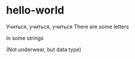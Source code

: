 # hello-world
Учиться, учиться, учиться
There are some letters

In some strings

(Not underwear, but data type)
